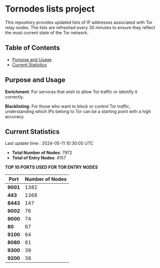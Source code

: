 # Tornodes lists project

This repository provides updated lists of IP addresses associated with Tor relay nodes. The lists are refreshed every 30 minutes to ensure they reflect the most current state of the Tor network.

## Table of Contents

- [Purpose and Usage](#purpose-and-usage)
- [Current Statistics](#current-statistics)


## Purpose and Usage

**Enrichment**: For services that wish to allow Tor traffic or identify it correctly.

**Blacklisting**: For those who want to block or control Tor traffic, understanding which IPs belong to Tor can be a starting point with a high accuracy.

## Current Statistics

Last update time : 2024-05-11 10:30:05 UTC

- **Total Number of Nodes**: 7972
- **Total of Entry Nodes**: 4157

**TOP 10 PORTS USED FOR TOR ENTRY NODES**

| **Port** | **Number of Nodes** |
|------|-----------------|
| **9001**   | 1382  |
| **443**   | 1368  |
| **8443**   | 147  |
| **9002**   | 76  |
| **9000**   | 74  |
| **80**   | 67  |
| **9100**   | 64  |
| **8080**   | 61  |
| **9300**   | 39  |
| **9200**   | 38  |

